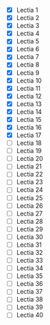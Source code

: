 - [x] Lectia 1
- [x] Lectia 2
- [x] Lectia 3
- [x] Lectia 4
- [x] Lectia 5
- [x] Lectia 6
- [x] Lectia 7
- [x] Lectia 8
- [x] Lectia 9
- [x] Lectia 10
- [x] Lectia 11
- [x] Lectia 12
- [x] Lectia 13
- [x] Lectia 14
- [x] Lectia 15
- [x] Lectia 16
- [x] Lectia 17
- [ ] Lectia 18
- [ ] Lectia 19
- [ ] Lectia 20
- [ ] Lectia 21
- [ ] Lectia 22
- [ ] Lectia 23
- [ ] Lectia 24
- [ ] Lectia 25
- [ ] Lectia 26
- [ ] Lectia 27
- [ ] Lectia 28
- [ ] Lectia 29
- [ ] Lectia 30
- [ ] Lectia 31
- [ ] Lectia 32
- [ ] Lectia 33
- [ ] Lectia 34
- [ ] Lectia 35
- [ ] Lectia 36
- [ ] Lectia 37
- [ ] Lectia 38
- [ ] Lectia 39
- [ ] Lectia 40
